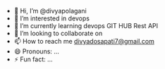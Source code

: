 - 👋 Hi, I’m @divyapolagani
- 👀 I’m interested in devops
- 🌱 I’m currently learning devops GIT HUB Rest API
- 💞️ I’m looking to collaborate on 
- 📫 How to reach me divyadosapati7@gmail.com
- 😄 Pronouns: ...
- ⚡ Fun fact: ...

<!---
divyapolagani/divyapolagani is a ✨ special ✨ repository because its `README.md` (this file) appears on your GitHub profile.
You can click the Preview link to take a look at your changes.
--->
